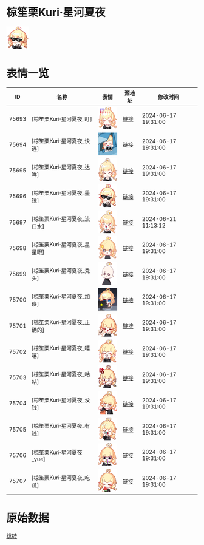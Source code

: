 # 椋笙栗Kuri·星河夏夜

<img src="./cover.png" height="60" alt="cover" />

# 表情一览

|ID|名称|表情|源地址|修改时间|
|----|----|----|----|----|
|75693|[椋笙栗Kuri·星河夏夜_盯]|<img src="./pic/075693_%5B椋笙栗Kuri·星河夏夜_盯%5D.png" height="60" alt="盯"/>|[链接](https://i0.hdslb.com/bfs/garb/3ab2782619884307609a380d7bc19a37439d76f3.png)|2024-06-17 19:31:00|
|75694|[椋笙栗Kuri·星河夏夜_快逃]|<img src="./pic/075694_%5B椋笙栗Kuri·星河夏夜_快逃%5D.png" height="60" alt="快逃"/>|[链接](https://i0.hdslb.com/bfs/garb/1c1ac49cdc9d85dfc7a794effa937adbbceecd22.png)|2024-06-17 19:31:00|
|75695|[椋笙栗Kuri·星河夏夜_达咩]|<img src="./pic/075695_%5B椋笙栗Kuri·星河夏夜_达咩%5D.png" height="60" alt="达咩"/>|[链接](https://i0.hdslb.com/bfs/garb/ea436bf89d69f1f0b589de340e0f694bd8a62d39.png)|2024-06-17 19:31:00|
|75696|[椋笙栗Kuri·星河夏夜_墨镜]|<img src="./pic/075696_%5B椋笙栗Kuri·星河夏夜_墨镜%5D.png" height="60" alt="墨镜"/>|[链接](https://i0.hdslb.com/bfs/garb/0d82bafb930bbe8d24c1f9436f9ac2657dc6b50a.png)|2024-06-17 19:31:00|
|75697|[椋笙栗Kuri·星河夏夜_流口水]|<img src="./pic/075697_%5B椋笙栗Kuri·星河夏夜_流口水%5D.png" height="60" alt="流口水"/>|[链接](https://i0.hdslb.com/bfs/garb/09aac80bc6cf7d2cc91a9c06b88d14067b82f269.png)|2024-06-21 11:13:12|
|75698|[椋笙栗Kuri·星河夏夜_星星眼]|<img src="./pic/075698_%5B椋笙栗Kuri·星河夏夜_星星眼%5D.png" height="60" alt="星星眼"/>|[链接](https://i0.hdslb.com/bfs/garb/bcca2a1bd2d231513d8981a4bce93b472f4f057b.png)|2024-06-17 19:31:00|
|75699|[椋笙栗Kuri·星河夏夜_秃头]|<img src="./pic/075699_%5B椋笙栗Kuri·星河夏夜_秃头%5D.png" height="60" alt="秃头"/>|[链接](https://i0.hdslb.com/bfs/garb/ca2351eddff22fa337772b3a08fd58d3f31b1e92.png)|2024-06-17 19:31:00|
|75700|[椋笙栗Kuri·星河夏夜_加班]|<img src="./pic/075700_%5B椋笙栗Kuri·星河夏夜_加班%5D.png" height="60" alt="加班"/>|[链接](https://i0.hdslb.com/bfs/garb/e0fe03d4fce2ce05767b8724cf26e9d4dda46bcb.png)|2024-06-17 19:31:00|
|75701|[椋笙栗Kuri·星河夏夜_正确的]|<img src="./pic/075701_%5B椋笙栗Kuri·星河夏夜_正确的%5D.png" height="60" alt="正确的"/>|[链接](https://i0.hdslb.com/bfs/garb/f3f977ea30c177df3cc4da9d5cecac49d0ec9a51.png)|2024-06-17 19:31:00|
|75702|[椋笙栗Kuri·星河夏夜_嘻嘻]|<img src="./pic/075702_%5B椋笙栗Kuri·星河夏夜_嘻嘻%5D.png" height="60" alt="嘻嘻"/>|[链接](https://i0.hdslb.com/bfs/garb/a887dc0fe315a5b3121c0e3397fd7320e1072910.png)|2024-06-17 19:31:00|
|75703|[椋笙栗Kuri·星河夏夜_咕咕]|<img src="./pic/075703_%5B椋笙栗Kuri·星河夏夜_咕咕%5D.png" height="60" alt="咕咕"/>|[链接](https://i0.hdslb.com/bfs/garb/936bc5aa80334df1c33bfb74206a9d4af429c2b8.png)|2024-06-17 19:31:00|
|75704|[椋笙栗Kuri·星河夏夜_没钱]|<img src="./pic/075704_%5B椋笙栗Kuri·星河夏夜_没钱%5D.png" height="60" alt="没钱"/>|[链接](https://i0.hdslb.com/bfs/garb/c0fd845b1aa8f6f2a837798b9d9aff24fcfc4cc0.png)|2024-06-17 19:31:00|
|75705|[椋笙栗Kuri·星河夏夜_有钱]|<img src="./pic/075705_%5B椋笙栗Kuri·星河夏夜_有钱%5D.png" height="60" alt="有钱"/>|[链接](https://i0.hdslb.com/bfs/garb/4a284c4f942e98cf43a0c39c9dd32aad1c74b056.png)|2024-06-17 19:31:00|
|75706|[椋笙栗Kuri·星河夏夜_yue]|<img src="./pic/075706_%5B椋笙栗Kuri·星河夏夜_yue%5D.png" height="60" alt="yue"/>|[链接](https://i0.hdslb.com/bfs/garb/bc9438748db6554f766bd2bf68595594b88a5ced.png)|2024-06-17 19:31:00|
|75707|[椋笙栗Kuri·星河夏夜_吃瓜]|<img src="./pic/075707_%5B椋笙栗Kuri·星河夏夜_吃瓜%5D.png" height="60" alt="吃瓜"/>|[链接](https://i0.hdslb.com/bfs/garb/a3ad5e7bfae31a5b1524780644648b65db81a55b.png)|2024-06-17 19:31:00|

# 原始数据

[跳转](./raw.json)

